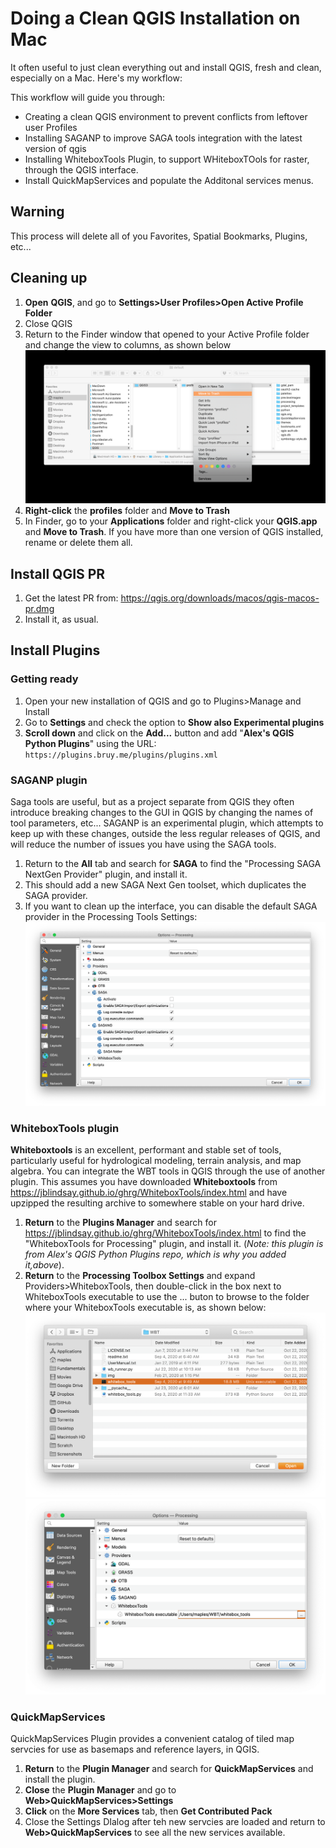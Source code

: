 # Doing a Clean QGIS Installation on Mac

It often useful to just clean everything out and install QGIS, fresh and clean, especially on a Mac. Here's my workflow:

This workflow will guide you through:
* Creating a clean QGIS environment to prevent conflicts from leftover user Profiles
* Installing SAGANP to improve SAGA tools integration with the latest version of qgis
* Installing WhiteboxTools Plugin, to support WHiteboxTOols for raster, through the QGIS interface.
* Install QuickMapServices and populate the Additonal services menus.

## Warning
This process will delete all of you Favorites, Spatial Bookmarks, Plugins, etc...  

## Cleaning up
1. **Open** **QGIS**, and go to **Settings>User Profiles>Open Active Profile Folder**
2. Close QGIS
3. Return to the Finder window that opened to your Active Profile folder and change the view to columns, as shown below
   ![](images/CleanQGISInstallationforMac-bb833103.png)
4. **Right-click** the **profiles** folder and **Move to Trash**
5. In Finder, go to your **Applications** folder and right-click your **QGIS.app** and **Move to Trash**. If you have more than one version of QGIS installed, rename or delete them all.

## Install QGIS PR

1. Get the latest PR from: https://qgis.org/downloads/macos/qgis-macos-pr.dmg
2. Install it, as usual.

## Install Plugins

### Getting ready

1. Open your new installation of QGIS and go to Plugins>Manage and Install
2. Go to **Settings** and check the option to **Show also Experimental plugins**
3. **Scroll down** and click on the **Add...** button and add "**Alex's QGIS Python Plugins**" using the URL: `https://plugins.bruy.me/plugins/plugins.xml`

### SAGANP plugin
Saga tools are useful, but as a project separate from QGIS they often introduce breaking changes to the GUI in QGIS by changing the names of tool parameters, etc... SAGANP is an experimental plugin, which attempts to keep up with these changes, outside the less regular releases of QGIS, and will reduce the number of issues you have using the SAGA tools.

1. Return to the **All** tab and search for **SAGA** to find the "Processing SAGA NextGen Provider" plugin, and install it.
2. This should add a new SAGA Next Gen toolset, which duplicates the SAGA provider.
3. If you want to clean up the interface, you can disable the default SAGA provider in the Processing Tools Settings:
![](images/CleanQGISInstallationforMac-3bc5b422.png)

### WhiteboxTools plugin

**Whiteboxtools** is an excellent, performant and stable set of tools, particularly useful for hydrological modeling, terrain analysis, and map algebra. You can integrate the WBT tools in QGIS through the use of another plugin.
This assumes you have downloaded **Whiteboxtools** from https://jblindsay.github.io/ghrg/WhiteboxTools/index.html and have upzipped the resulting archive to somewhere stable on your hard drive.

1. **Return** to the **Plugins Manager** and search for https://jblindsay.github.io/ghrg/WhiteboxTools/index.html to find the "WhiteboxTools for Processing" plugin, and install it. (_Note: this plugin is from Alex's QGIS Python Plugins repo, which is why you added it,above_).
2. **Return** to the **Processing Toolbox Settings** and expand  Providers>WhiteboxTools, then double-click in the box next to WhiteboxTools executable to use the ... buton to browse to the folder where your WhiteboxTools executable is, as shown below:  
![](images/CleanQGISInstallationforMac-6cec2a17.png)
![](images/CleanQGISInstallationforMac-e153604d.png)

### QuickMapServices

QuickMapServices Plugin provides a convenient catalog of tiled map servcies for use as basemaps and reference layers, in QGIS.

1. **Return** to the **Plugin Manager** and search for **QuickMapServices** and install the plugin.
2. **Close** the **Plugin Manager** and go to **Web>QuickMapServices>Settings**
3. **Click** on the **More Services** tab, then **Get Contributed Pack**
4. Close the Settings DIalog after teh new servcies are loaded and return to **Web>QuickMapServices** to see all the new services available.
